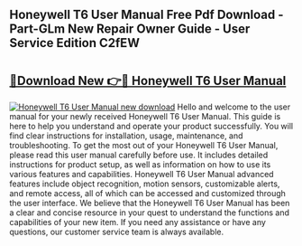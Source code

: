 ## Honeywell T6 User Manual Free Pdf Download - Part-GLm New Repair Owner Guide - User Service Edition C2fEW

# <h2><a href="http://bc22143.oget.top/?id=Honeywell+T6+User+Manual">🔗Download New 👉🔴 Honeywell T6 User Manual</a></h2>

[![Honeywell T6 User Manual new download](https://i.imgur.com/5g1atiW.png)](http://bc22143.oget.top/?id=Honeywell+T6+User+Manual)
Hello and welcome to the user manual for your newly received Honeywell T6 User Manual. This guide is here to help you understand and operate your product successfully. You will find clear instructions for installation, usage, maintenance, and troubleshooting. To get the most out of your Honeywell T6 User Manual, please read this user manual carefully before use. It includes detailed instructions for product setup, as well as information on how to use its various features and capabilities. Honeywell T6 User Manual advanced features include object recognition, motion sensors, customizable alerts, and remote access, all of which can be accessed and customized through the user interface. We believe that the Honeywell T6 User Manual has been a clear and concise resource in your quest to understand the functions and capabilities of your new item. If you need any assistance or have any questions, our customer service team is always available.
